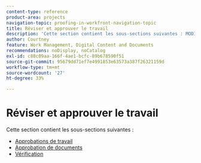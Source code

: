 ```yaml
---
content-type: reference
product-area: projects
navigation-topic: proofing-in-workfront-navigation-topic
title: Réviser et approuver le travail
description: 'Cette section contient les sous-sections suivantes : MODIFIEZ-MOI.'
author: Courtney
feature: Work Management, Digital Content and Documents
recommendations: noDisplay, noCatalog
exl-id: c88c09aa-166f-4ae1-bcfc-89b678590f51
source-git-commit: 95679dd71ef7e4991853e63573a387f26321159d
workflow-type: tm+mt
source-wordcount: '27'
ht-degree: 33%

---
```


# Réviser et approuver le travail

Cette section contient les sous-sections suivantes :

<!-- * [Limited document and proof decision for non-paid users overview](/help/quicksilver/review-and-approve-work/proof-doc-decision-limits.md) -->
* [Approbations de travail](../review-and-approve-work/manage-approvals/manage-approvals.md)
* [Approbation de documents](../review-and-approve-work/document-reviews-and-approvals/document-reviews-and-approvals.md)
* [Vérification](../review-and-approve-work/proofing/proofing.md)

